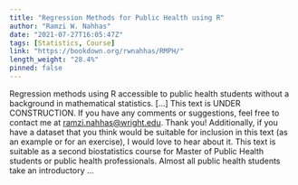 ```yaml
---
title: "Regression Methods for Public Health using R"
author: "Ramzi W. Nahhas"
date: "2021-07-27T16:05:47Z"
tags: [Statistics, Course]
link: "https://bookdown.org/rwnahhas/RMPH/"
length_weight: "28.4%"
pinned: false
---
```


Regression methods using R accessible to public health students without a background in mathematical statistics. [...] This text is UNDER CONSTRUCTION. If you have any comments or suggestions, feel free to contact me at ramzi.nahhas@wright.edu. Thank you! Additionally, if you have a dataset that you think would be suitable for inclusion in this text (as an example or for an exercise), I would love to hear about it. This text is suitable as a second biostatistics course for Master of Public Health students or public health professionals. Almost all public health students take an introductory ...
